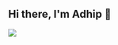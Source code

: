 ## Hi there, I'm Adhip 👋
<img src="https://github-readme-stats.vercel.app/api?username=Brutevision&&show_icons=true&title_color=ffffff&icon_color=bb2acf&text_color=daf7dc&bg_color=151515">
